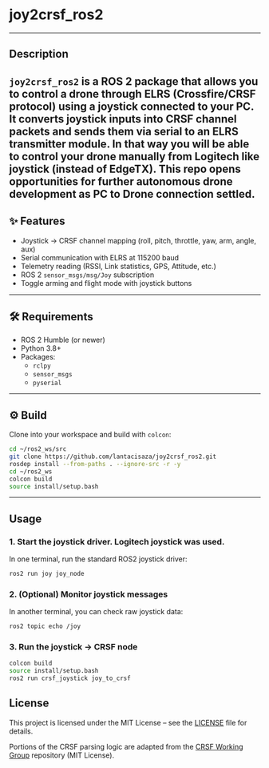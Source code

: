 # joy2crsf_ros2
---

##  Description
`joy2crsf_ros2` is a ROS 2 package that allows you to control a drone through **ELRS (Crossfire/CRSF protocol)** using a **joystick** connected to your PC.  
It converts joystick inputs into CRSF channel packets and sends them via serial to an ELRS transmitter module.
In that way you will be able to control your drone manually from Logitech like joystick (instead of EdgeTX).
This repo opens opportunities for further autonomous drone development as PC to Drone connection settled.
---

## ✨ Features
- Joystick → CRSF channel mapping (roll, pitch, throttle, yaw, arm, angle, aux)
- Serial communication with ELRS at 115200 baud
- Telemetry reading (RSSI, Link statistics, GPS, Attitude, etc.)
- ROS 2 `sensor_msgs/msg/Joy` subscription
- Toggle arming and flight mode with joystick buttons

---
## 🛠 Requirements
- ROS 2 Humble (or newer)
- Python 3.8+
- Packages:
  - `rclpy`
  - `sensor_msgs`
  - `pyserial`

---
## ⚙️ Build
Clone into your workspace and build with `colcon`:

```bash
cd ~/ros2_ws/src
git clone https://github.com/lantacisaza/joy2crsf_ros2.git
rosdep install --from-paths . --ignore-src -r -y
cd ~/ros2_ws
colcon build 
source install/setup.bash
```
---

## Usage

### 1. Start the joystick driver. Logitech joystick was used.
In one terminal, run the standard ROS2 joystick driver:
```bash
ros2 run joy joy_node
```
### 2. (Optional) Monitor joystick messages
In another terminal, you can check raw joystick data:
```bash
ros2 topic echo /joy
```
### 3. Run the joystick → CRSF node
```bash
colcon build 
source install/setup.bash
ros2 run crsf_joystick joy_to_crsf
```

## License
This project is licensed under the MIT License – see the [LICENSE](LICENSE) file for details.

Portions of the CRSF parsing logic are adapted from the [CRSF Working Group](https://github.com/crsf-wg) repository (MIT License).
